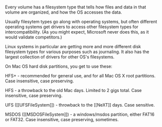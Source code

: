 

Every volume has a filesystem type that tells how files and data in that volume are organized, and how the OS accesses the data.

Usually filesytem types go along with operating systems, but often different operating systems get drivers to access other filesystem types for intercompatibility. (As you might expect, Microsoft never does this, as it would validate competitors.)

Linux systems in particular are getting more and more different disk filesystem types for various purposes such as journaling.   It also has the largest collection of drivers for other OS's filesystems. 

On Mac OS hard disk partitions, you get to use these:

HFS+ - recommended for general use, and for all Mac OS X root partitions.  Case insensitive, case preserving.

HFS - a throwback to the old Mac days.  Limited to 2 gigs total.   Case insensitive, case preserving.

UFS ([[UFSFileSystem]]) - throwback to the [[NeXT]] days.  Case sensitive. 

MSDOS ([[MSDOSFileSystem]]) - a windows/msdos partition, either FAT16 or FAT32.   Case insensitive, case preserving, sometimes.